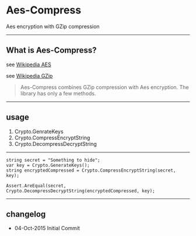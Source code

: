# Aes-Compress
Aes encryption with GZip compression

----
## What is Aes-Compress?
see [Wikipedia AES](https://en.wikipedia.org/wiki/Advanced_Encryption_Standard)

see [Wikipedia GZip](https://en.wikipedia.org/wiki/Gzip)


> Aes-Compress combines GZip compression with Aes encryption. The library has only a few methods.

----
## usage
1. Crypto.GenrateKeys
2. Crypto.CompressEncryptString
3. Crypto.DecompressDecryptString

----

    string secret = "Something to hide";
    var key = Crypto.GenerateKeys();
    string encryptedCompressed = Crypto.CompressEncryptString(secret, key);

    Assert.AreEqual(secret, Crypto.DecompressDecryptString(encryptedCompressed, key);

----
## changelog
* 04-Oct-2015 Initial Commit